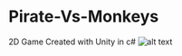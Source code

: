 # Pirate-Vs-Monkeys
2D Game Created with Unity in c#
![alt text](https://lh3.googleusercontent.com/RGFWuoYd5R7TBSWCLibGhoFm3Jtzw7PSg58QZgJvFnU2Gos7QqHWGKGIS7Fco7a2CaA=w1920-h938-rw)
